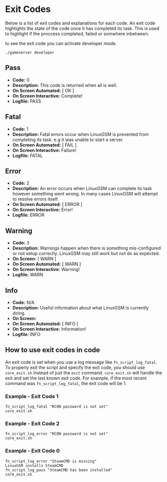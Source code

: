 # Exit Codes

Below is a list of exit codes and explanations for each code. An exit code hightights the state of the code once it has completed its task. This is used to highlight if the proccess completed, failed or somwhere inbetween.

to see the exit code you can activate developer mode.

```text
./gameserver developer
```

## Pass

* **Code:** 0
* **Description:** This code is returned when all is well.
* **On Screen Automated:** \[ OK \]
* **On Screen Interactive:** Complete!
* **Logfile:** PASS

## Fatal

* **Code:** 1
* **Description:** Fatal errors occur when LinuxGSM is prevented from completing its task. e.g it was unable to start a server.
* **On Screen Automated:** \[ FAIL \]
* **On Screen Interactive:** Failure!
* **Logfile:** FATAL

## Error

* **Code:** 2
* **Description:** An error occurs when LinuxGSM can complete its task however something went wrong. In many cases LinuxGSM will attempt to resolve errors itself.
* **On Screen Automated:** \[ ERROR \]
* **On Screen Interactive:** Error!
* **Logfile:** ERROR

## Warning

* **Code:** 3
* **Description:** Warnings happen when there is something mis-configured or not setup correctly. LinuxGSM may still work but not do as expected.
* **On Screen:** \[ WARN \]
* **On Screen Automated:** \[ WARN \]
* **On Screen Interactive:** Warning!
* **Logfile:** WARN

## Info

* **Code:** N/A
* **Description:** Useful information about what LinuxGSM is currently doing.
* **On Screen:**
* **On Screen Automated:** \[ INFO \]
* **On Screen Interactive:** Information!
* **Logfile:** INFO

## How to use exit codes in code

An exit code is set when you use a log message like `fn_script_log_fatal`. To properly exit the script and specify the exit code, you should use `core_exit.sh` instead of just the `exit` command. `core_exit.sh` will handle the exit and set the last known exit code. For example, if the most recent command was `fn_script_log_fatal`, the exit code will be 1.

### Example - Exit Code 1

```text
fn_script_log_fatal "RCON password is not set"
core_exit.sh
```

### Example - Exit Code 2

```text
fn_script_log_error "RCON password is not set"
core_exit.sh
```

### Example - Exit Code 0

```text
fn_script_log_error "SteamCMD is missing"
LinuxGSM installs SteamCMD
fn_script_log_pass "SteamCMD has been installed"
core_exit.sh
```
